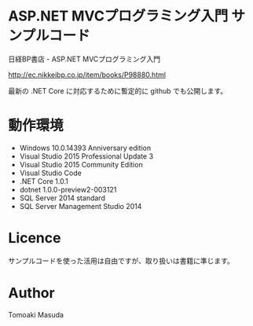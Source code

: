# ASP.NET MVCプログラミング入門 サンプルコード

日経BP書店 - ASP.NET MVCプログラミング入門

http://ec.nikkeibp.co.jp/item/books/P98880.html

最新の .NET Core に対応するために暫定的に github でも公開します。

# 動作環境

- Windows 10.0.14393 Anniversary edition
- Visual Studio 2015 Professional Update 3
- Visual Studio 2015 Community Edition
- Visual Studio Code
- .NET Core 1.0.1
- dotnet 1.0.0-preview2-003121
- SQL Server 2014 standard
- SQL Server Management Studio 2014

# Licence

サンプルコードを使った活用は自由ですが、取り扱いは書籍に準じます。

# Author 
Tomoaki Masuda


